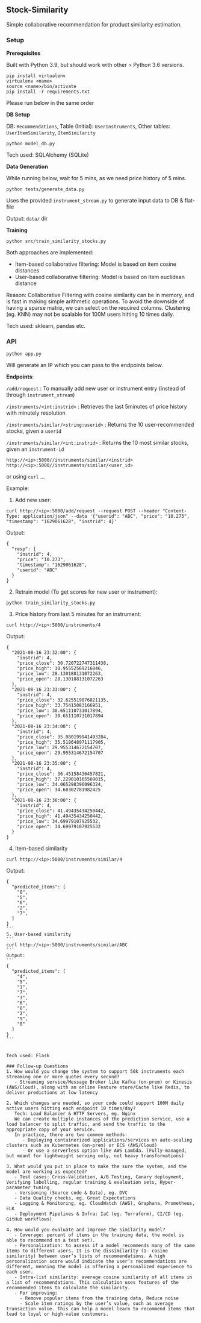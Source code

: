 ## Stock-Similarity 
Simple collaborative recommendation for product similarity estimation.


### Setup

**Prerequisites**

Built with Python 3.9, but should work with other > Python 3.6 versions.
```
pip install virtualenv
virtualenv <name>
source <name>/bin/activate
pip install -r requirements.txt
```

Please run below in the same order

**DB Setup**

DB: `Recommendations`, Table (Initial): `UserInstruments`, Other tables: `UserItemSimilarity`, `ItemSimilarity`
```
python model_db.py
```
Tech used: SQLAlchemy (SQLite)

**Data Generation**

While running below, wait for 5 mins, as we need price history of 5 mins.
```
python tests/generate_data.py
```
Uses the provided `instrument_stream.py` to generate input data to DB & flat-file 

Output: `data/` dir

**Training**

```
python src/train_similarity_stocks.py
```
Both approaches are implemented:
* Item-based collaborative filtering: Model is based on item cosine distances
* User-based collaborative filtering: Model is based on item euclidean distance

Reason: Collaborative Filtering with cosine similarity can be in memory, and is fast in making simple arithmetic operations.
To avoid the downside of having a sparse matrix, we can select on the required columns.
Clustering (eg. KNN) may not be scalable for 100M users hitting 10 times daily.

Tech used: sklearn, pandas etc.

### API
```
python app.py
```
Will generate an IP which you can pass to the endpoints below.

**Endpoints**:

`/add/request` : To manually add new user or instrument entry (instead of through `instrument_stream`)

`/instruments/<int:instrid>` : Retrieves the last 5minutes of price history with minutely resolution

`/instruments/similar/<string:userid>` : Returns the 10 user-recommended stocks, given a `userid`

`/instruments/similar/<int:instrid>` : Returns the 10 most similar stocks, given an `instrument-id`

```
http://<ip>:5000//instruments/similar/<instrid>
http://<ip>:5000//instruments/similar/<user_id>
```
or using `curl` ...

Example:

1. Add new user:
```
curl http://<ip>:5000/add/request --request POST --header "Content-Type: application/json" --data '{"userid": "ABC", "price": "10.273", "timestamp": "1629061628", "instrid": 4}'
```
Output:
```
{
  "resp": {
    "instrid": 4,
    "price": "10.273",
    "timestamp": "1629061628",
    "userid": "ABC"
  }
}
```
2. Retrain model (To get scores for new user or instrument):
```
python train_similarity_stocks.py
```

3. Price history from last 5 minutes for an instrument:
```
curl http://<ip>:5000/instruments/4
```
Output:
```
{
  "2021-08-16 23:32:00": {
    "instrid": 4,
    "price_close": 30.720722747311438,
    "price_high": 30.95552569216846,
    "price_low": 28.130188131072263,
    "price_open": 28.130188131072263
  },
  "2021-08-16 23:33:00": {
    "instrid": 4,
    "price_close": 32.625519076821135,
    "price_high": 33.75415083166951,
    "price_low": 30.651110731017894,
    "price_open": 30.651110731017894
  },
  "2021-08-16 23:34:00": {
    "instrid": 4,
    "price_close": 35.080199941493284,
    "price_high": 35.518648971117905,
    "price_low": 29.955314672154707,
    "price_open": 29.955314672154707
  },
  "2021-08-16 23:35:00": {
    "instrid": 4,
    "price_close": 36.45158436457821,
    "price_high": 37.229010165569015,
    "price_low": 34.065298396096324,
    "price_open": 34.60302781982425
  },
  "2021-08-16 23:36:00": {
    "instrid": 4,
    "price_close": 41.49435434250442,
    "price_high": 41.49435434250442,
    "price_low": 34.69979107925532,
    "price_open": 34.69979107925532
  }
}
```
4. Item-based similarity
```
curl http://<ip>:5000/instruments/similar/4
```
Output:
````
{
  "predicted_items": [
    "0",
    "5",
    "6",
    "2",
    "7",
  ]
}
```
5. User-based similarity
```
curl http://<ip>:5000/instruments/similar/ABC
```
Output:
```
{
  "predicted_items": [
    "4",
    "5",
    "1",
    "7",
    "3",
    "6",
    "8",
    "2",
    "9",
    "0"
  ]
}
```


Tech used: Flask

### Follow-up Questions
1. How would you change the system to support 50k instruments each streaming one or more quotes every second?
   - Streaming service/Message Broker like Kafka (on-prem) or Kinesis (AWS/Cloud), along with an online Feature store/Cache like Redis, to deliver predictions at low latency
   
2. Which changes are needed, so your code could support 100M daily active users hitting each endpoint 10 times/day?
   Tech: Load Balancer & HTTP Servers, eg. Nginx
   We can create multiple instances of the prediction service, use a load balancer to split traffic, and send the traffic to the appropriate copy of your service. 
   In practice, there are two common methods:
      - Deploying containerized applications/services on auto-scaling clusters such as Kubernetes (on-prem) or ECS (AWS/Cloud)
      - Or use a serverless option like AWS Lambda. (Fully-managed, but meant for lightweight serving only, not heavy transformations)
   
3. What would you put in place to make the sure the system, and the model are working as expected?
   - Test cases: Cross-Validation, A/B Testing, Canary deployment, Verifying labelling, regular training & evaluation sets, Hyper-parameter tuning
   - Versioning (Source code & Data), eg. DVC
   - Data Quality checks, eg. Great Expectations
   - Logging & Monitoring, eg. CloudWatch (AWS), Graphana, Prometheus, ELK
   - Deployment Pipelines & Infra: IaC (eg. Terraform), CI/CD (eg. GitHub workflows)
   
4. How would you evaluate and improve the Similarity model?
   - Coverage: percent of items in the training data, the model is able to recommend on a test set).
   - Personalization: to assess if a model recommends many of the same items to different users. It is the dissimilarity (1- cosine similarity) between user’s lists of recommendations. A high personalization score would indicate the user’s recommendations are different, meaning the model is offering a personalized experience to each user.
   - Intra-list similarity: average cosine similarity of all items in a list of recommendations. This calculation uses features of the recommended items to calculate the similarity. 
   - For improving: 
     - Remove popular items from the training data, Reduce noise
     - Scale item ratings by the user’s value, such as average transaction value. This can help a model learn to recommend items that lead to loyal or high-value customers.

   
